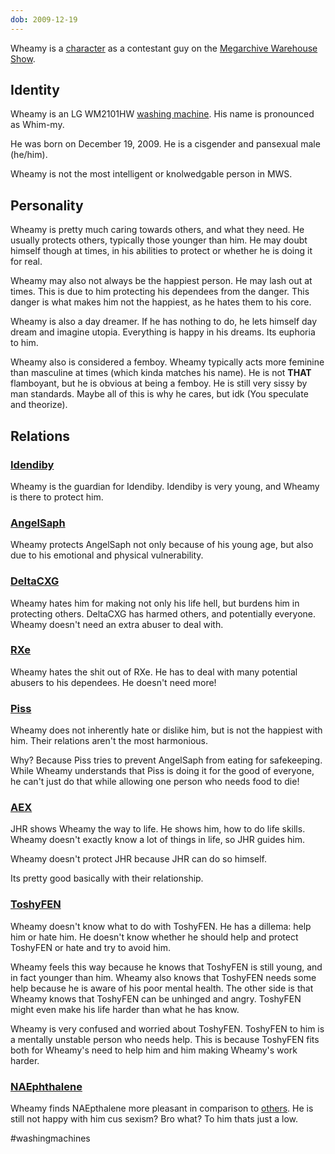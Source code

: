 ```yaml
---
dob: 2009-12-19
---
```


Wheamy is a [character](Characters.md) as a contestant guy on the [Megarchive Warehouse Show](Megarchive%20Warehouse%20Show.md).

## Identity
Wheamy is an LG WM2101HW [washing machine](Washing%20Machines.md). His name is pronounced as Whim-my.

He was born on December 19, 2009. He is a cisgender and pansexual male (he/him).

Wheamy is not the most intelligent or knolwedgable person in MWS.

## Personality
Wheamy is pretty much caring towards others, and what they need. He usually protects others, typically those younger than him. He may doubt himself though at times, in his abilities to protect or whether he is doing it for real.

Wheamy may also not always be the happiest person. He may lash out at times. This is due to him protecting his dependees from the danger. This danger is what makes him not the happiest, as he hates them to his core.

Wheamy is also a day dreamer. If he has nothing to do, he lets himself day dream and imagine utopia. Everything is happy in his dreams. Its euphoria to him.

Wheamy also is considered a femboy. Wheamy typically acts more feminine than masculine at times (which kinda matches his name). He is not **THAT** flamboyant, but he is obvious at being a femboy. He is still very sissy by man standards. Maybe all of this is why he cares, but idk (You speculate and theorize).

## Relations
### [Idendiby](Idendiby.md)
Wheamy is the guardian for Idendiby. Idendiby is very young, and Wheamy is there to protect him.

### [AngelSaph](AngelSaph.md)
Wheamy protects AngelSaph not only because of his young age, but also due to his emotional and physical vulnerability.

### [DeltaCXG](VXU.md#DeltaCXG)
Wheamy hates him for making not only his life hell, but burdens him in protecting others. DeltaCXG has harmed others, and potentially everyone. Wheamy doesn't need an extra abuser to deal with.

### [RXe](RXe.md)
Wheamy hates the shit out of RXe. He has to deal with many potential abusers to his dependees. He doesn't need more!

### [Piss](Piss.md)
Wheamy does not inherently hate or dislike him, but is not the happiest with him. Their relations aren't the most harmonious.

Why? Because Piss tries to prevent AngelSaph from eating for safekeeping. While Wheamy understands that Piss is doing it for the good of everyone, he can't just do that while allowing one person who needs food to die!

### [AEX](AEX.md)
JHR shows Wheamy the way to life. He shows him, how to do life skills. Wheamy doesn't exactly know a lot of things in life, so JHR guides him.

Wheamy doesn't protect JHR because JHR can do so himself.

Its pretty good basically with their relationship.

### [ToshyFEN](ToshyFEN.md)
Wheamy doesn't know what to do with ToshyFEN. He has a dillema: help him or hate him. He doesn't know whether he should help and protect ToshyFEN or hate and try to avoid him.

Wheamy feels this way because he knows that ToshyFEN is still young, and in fact younger than him. Wheamy also knows that ToshyFEN needs some help because he is aware of his poor mental health. The other side is that Wheamy knows that ToshyFEN can be unhinged and angry. ToshyFEN might even make his life harder than what he has know.

Wheamy is very confused and worried about ToshyFEN. ToshyFEN to him is a mentally unstable person who needs help. This is because ToshyFEN fits both for Wheamy's need to help him and him making Wheamy's work harder.

### [NAEphthalene](NAEphthalene.md)

Wheamy finds NAEpthalene more pleasant in comparison to [others](VXU.md#DeltaCXG). He is still not happy with him cus sexism? Bro what? To him thats just a low.


#washingmachines 